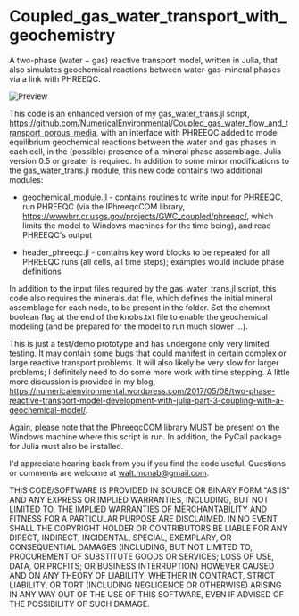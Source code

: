 # Coupled_gas_water_transport_with_geochemistry
A two-phase (water + gas) reactive transport model, written in Julia, that also simulates geochemical reactions between water-gas-mineral phases via a link with PHREEQC.

![Preview](https://numericalenvironmental.files.wordpress.com/2017/05/figure_2.jpg?w=648&h=486)

This code is an enhanced version of my gas_water_trans.jl script, https://github.com/NumericalEnvironmental/Coupled_gas_water_flow_and_transport_porous_media, with an interface with PHREEQC added to model equilibrium geochemical reactions between the water and gas phases in each cell, in the (possible) presence of a mineral phase assemblage. Julia version 0.5 or greater is required. In addition to some minor modifications to the gas_water_trans.jl module, this new code contains two additional modules:

* geochemical_module.jl - contains routines to write input for PHREEQC, run PHREEQC (via the IPhreeqcCOM library, https://wwwbrr.cr.usgs.gov/projects/GWC_coupled/phreeqc/, which limits the model to Windows machines for the time being), and read PHREEQC's output

* header_phreeqc.jl - contains key word blocks to be repeated for all PHREEQC runs (all cells, all time steps); examples would include phase definitions

In addition to the input files required by the gas_water_trans.jl script, this code also requires the minerals.dat file, which defines the initial mineral assemblage for each node, to be present in the folder. Set the chemrxt boolean flag at the end of the knobs.txt file to enable the geochemical modeling (and be prepared for the model to run much slower ...).

This is just a test/demo prototype and has undergone only very limited testing. It may contain some bugs that could manifest in certain complex or large reactive transport problems. It will also likely be very slow for larger problems; I definitely need to do some more work with time stepping. A little more discussion is provided in my blog, https://numericalenvironmental.wordpress.com/2017/05/08/two-phase-reactive-transport-model-development-with-julia-part-3-coupling-with-a-geochemical-model/.

Again, please note that the IPhreeqcCOM library MUST be present on the Windows machine where this script is run. In addition, the PyCall package for Julia must also be installed.

I'd appreciate hearing back from you if you find the code useful. Questions or comments are welcome at walt.mcnab@gmail.com.

THIS CODE/SOFTWARE IS PROVIDED IN SOURCE OR BINARY FORM "AS IS" AND ANY EXPRESS OR IMPLIED WARRANTIES, INCLUDING, BUT NOT LIMITED TO, THE IMPLIED WARRANTIES OF MERCHANTABILITY AND FITNESS FOR A PARTICULAR PURPOSE ARE DISCLAIMED. IN NO EVENT SHALL THE COPYRIGHT HOLDER OR CONTRIBUTORS BE LIABLE FOR ANY DIRECT, INDIRECT, INCIDENTAL, SPECIAL, EXEMPLARY, OR CONSEQUENTIAL DAMAGES (INCLUDING, BUT NOT LIMITED TO, PROCUREMENT OF SUBSTITUTE GOODS OR SERVICES; LOSS OF USE, DATA, OR PROFITS; OR BUSINESS INTERRUPTION) HOWEVER CAUSED AND ON ANY THEORY OF LIABILITY, WHETHER IN CONTRACT, STRICT LIABILITY, OR TORT (INCLUDING NEGLIGENCE OR OTHERWISE) ARISING IN ANY WAY OUT OF THE USE OF THIS SOFTWARE, EVEN IF ADVISED OF THE POSSIBILITY OF SUCH DAMAGE.
